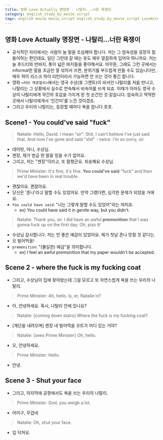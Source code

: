 ```yaml
---
title: 영화 Love Actually 명장면 - 나탈리...너란 욕쟁이
category: english_study_by_movie_script
tags: english movie movie_script english_study_by_movie_script LoveActually
---
```


## 영화 Love Actually 명장면 - 나탈리...너란 욕쟁이

- 공식적인 자리에서는 사람이 늘 말을 조심해야 합니다. 저는 그 엄숙성을 굉장히 힘들어하는 편인데요, 일단 그런데 갈 때는 옷도 매우 깔끔하게 입어야 하니까요. 저는 늘 후드티와 반바지, 통이 넓은 바지들을 좋아해서요. 아무튼, 그래도 그런 곳에서는 informal한 말을 조금만 잘 섞어서 쓰면, 분위기를 부드럽게 만들 수도 있습니다만, 매우 하이 리스크 하이 리턴이라서 가능하면 안 쓰는 것이 좋긴 합니다.
- 영화 `<러브 액츄얼리>`에서는 영국 수상(휴 그랜트)이 비서인 나탈리를 처음 만나고, 나탈리는 그 상황에서 실수로 연속해서 비속어를 쓰게 되죠. 이때가 아마도 영국 수상이 나탈리에게 약간의 호감을 가지게 된 첫 순간인 것 같습니다. 엄숙하고 딱딱한 곳에서 나탈리에게서 '인간미'를 느낀 것이겠죠.
- 그리고 우리의 나탈리는, 등장할 때마다 욕을 씁니다 호호.

## Scene1 - You could've said "fuck"

> Natalie: Hello, David. I mean "sir". Shit, I can't believe I've just said that. And now I've gone and said "shit" - twice. I'm so sorry, sir.

- 데이빗, 아니, 수상님.
- 젠장, 제가 방금 한 말을 믿을 수가 없어요.
- 그리고, 저는 "젠장"이라고, 또 말했군요. 죄송해요 수상님.

> Prime Minister: It's fine, it's fine. **You could've said** "fuck" and then we'd have been in real trouble.

- 괜찮아요. 괜찮아요.
- 당신은 '존나'라고 말할 수도 있었어요. 만약 그랬다면, 심각한 문제가 되었을 거에요.
- `You could have said`: "너는 그렇게 말할 수도 있었어"라는 의미죠.
  - ex) You could have said it in gentle way, but you didn't.

> Natalie: Thank you, sir. I did have an awful **premonition** that I was gonna fuck up on the first day.
> Oh, piss it!

- 수상님 감사합니다. 저는 안 좋은 예감이 있었어요. 제가 첫날 존나 망칠 것 같다는.
- 오 빌어먹을!
- `premonition`: "(불길한) 예감"을 의미합니다.
  - ex) I feel an awful premonition that my paper wouldn't be accepted.

## Scene 2 - where the fuck is my fucking coat

- 그리고, 수상님이 집에 찾아왔는데 그걸 모르고 또 자연스럽게 욕을 쓰는 우리의 나탈리.

> Prime Minister: Ah, hello. Is, er, Natalie in?

- 아, 안녕하세요. 혹시, 나탈리 안에 있나요?

> Natalie: \[coming down stairs\] Where the fuck is my fucking coat?

- \[계단을 내려오며\] 젠장 내 빌어먹을 코트가 어디 있는 거야?

> Natalie: \[sees Prime Minister\] Oh, hello.

- 오, 안녕하세요.

> Prime Minister: Hello.

- 안녕.

## Scene 3 - Shut your face

- 그리고, 마지막에 공항에서도 욕을 쓰는 우리의 나탈리.

> Prime Minister: God, you weigh a lot.

- 어이구, 무겁네

> Natalie: Oh, shut your face.

- 입 닥쳐요.
